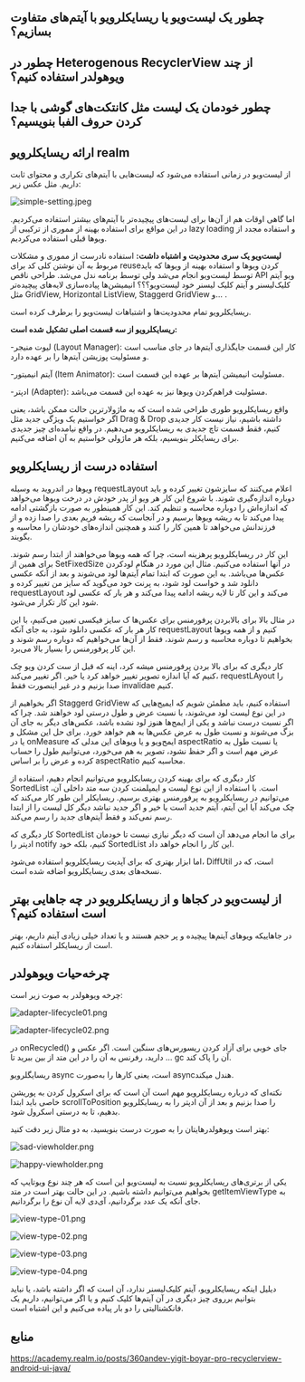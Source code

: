 

چطور یک لیست‌ویو یا ریسایکلر‌ویو با آیتم‌های متفاوت بسازیم؟
---

چطور در Heterogenous RecyclerView از چند ویوهولدر استفاده کنیم؟
---

چطور خودمان یک لیست‌ مثل کانتکت‌های گوشی با جدا کردن حروف الفبا بنویسیم؟
---




ارائه ریسایکلرویو realm
---
از لیست‌ویو در زمانی استفاده می‌شود که لیست‌هایی با آیتم‌های تکراری و محتوای ثابت داریم. مثل عکس زیر:

![simple-setting.jpeg](simple-setting.jpeg)

اما گاهی اوقات هم از آن‌ها برای لیست‌های پیچیده‌تر با آیتم‌های بیشتر استفاده می‌کردیم. در این مواقع برای استفاده بهینه از مموری از ترکیبی از lazy loading  و استفاده مجدد از ویو‌ها قبلی استفاده می‌کردیم.

**لیست‌ویو یک سری محدودیت و اشتباه داشت:** 
 استفاده نادرست از مموری و مشکلات مربوط به آن
نوشتن کلی کد برای reuseکردن ویو‌ها و استفاده بهینه از ویوها که باید توسط لیست‌ویو انجام می‌شد ولی توسط برنامه ندل می‌شد.
طراحی ناقص API
ویو آیتم کلیک‌لیسنر و آیتم کلیک لیسنر خود لیست‌ویو؟؟؟
انیمیشن‌ها
پیاده‌سازی لایه‌های پیچیده‌تر مثل GridView, Horizontal ListView, Staggerd GridView و... .



ریسایکلرویو تمام محدودیت‌ها و اشتباهات لیست‌ویو را برطرف کرده است.

**ریسایکلرویو از سه قسمت اصلی تشکیل شده است:**

-لیوت منیجر (Layout Manager): کار این قسمت جایگذاری آیتم‌ها در جای مناسب است و مسئولیت پوزیشن آیتم‌ها را بر عهده دارد.

-آیتم انیمیتور (Item Animator):  مسئولیت انیمیشن آیتم‌ها بر عهده این قسمت است.

-ادپتر (Adapter): مسئولیت فراهم‌کردن ویو‌ها نیز به عهده این قسمت می‌باشد.


 واقع ریسایکلرویو طوری طراحی شده است که به ماژولارترین حالت ممکن باشد، یعنی اگر خواستیم یک ویژگی جدید مثل Drag & Drop  داشته باشیم، نیاز نیست کار جدیدی کنیم، فقط قسمت تاچ جدیدی به ریسایکلر‌ویو می‌دهیم.
 در واقع نیامده‌ای چیز جدیدی برای ریسایکلر بنویسیم، بلکه هر ماژولی خواستیم به آن اضافه می‌کنیم.


استفاده درست از ریسایکلرویو
---
ویو‌ها در اندروید به وسیله requestLayout  اعلام می‌کنند که سایزشون تغییر کرده و باید دوباره اندازه‌گیری شوند. با شروع این کار هر ویو از پدر خودش  در درخت ویو‌ها می‌خواهد که اندازه‌اش را دوباره محاسبه و تنظیم کند. این کار همینطور به صورت بازگشتی ادامه پیدا می‌کند تا به ریشه ویو‌ها برسیم و در آنجاست که ریشه فریم بعدی را صدا زده و از فرزندانش می‌خواهد تا همین کار را کنند و همچنین اندازه‌های خودشان را محاسبه و بگویند.


این کار در ریسایکلرویو  پرهزینه است، چرا که همه ویو‌ها می‌خواهند از ابتدا رسم شوند. برای همین از SetFixedSize  در آنها استفاده می‌کنیم. مثال این مورد در هنگام لودکردن عکس‌ها می‌باشد. به این صورت که ابتدا تمام آیتم‌ها لود می‌شوند و بعد از آنکه عکسی دانلود شد و خواست لود شود، به پرنت خود می‌گوید که سایز من تغییر کرده و requestLayout می‌کند و این کار تا لایه ریشه ادامه پیدا می‌کند و هر بار که عکسی لود شود این کار تکرار می‌شود. 

در مثال بالا برای بالابردن پرفورمنس برای عکس‌ها ک سایز فیکسی تعیین می‌کنیم، با این کار هر بار که عکسی دانلود شود، به جای آنکه requestLayout کنیم و از همه ویو‌ها بخواهیم تا دوباره محاسبه و رسم شوند، فقط از آن‌ها می‌خواهیم که دوباره رسم شوند و این کار پرفورمنس را بسیار بالا می‌برد.


کار دیگری که برای بالا بردن پرفورمنس میشه کرد، اینه که قبل از ست کردن ویو چک کنیم که آیا اندازه تصویر تغییر خواهد کرد یا خیر. اگر تغییر می‌کند، requestLAyout را صدا بزنیم و در غیر اینصورت فقط invalidae کنیم.

اگر بخواهیم از Staggerd GridView  استفاده کنیم، باید مطمئن شویم که ایمیج‌هایی که در این نوع لیست لود می‌شوند، با نسبت عرض و طول درستی لود خواهند شد. چرا که اگر نسبت درست نباشد و یکی از ایمج‌ها هنوز لود نشده باشد، عکس‌های دیگر به جای آن بزگ می‌شوند و نسبت طول به عرض عکس‌ها به هم خواهد خورد. برای حل این مشکل و یا در onMeasure  ایمج‌ویو و یا ویو‌های این مدلی که aspectRatio یا نسبت طول به عرض مهم است و اگر حفظ نشود، تصویر به هم می‌خورد، می‌توانیم طول را حساب کرده و عرض را بر اساس aspectRatio   محاسبه کنیم.


کار دیگری که برای بهینه کردن ریسایکلرویو می‌توانیم انجام دهیم، استفاده از SortedList  است. با استفاده از این نوع لیست  و ایمپلمنت کردن سه متد داخلی آن، می‌توانیم در ریسایکلرویو به پرفورمنس بهتری برسیم. ریسایکلر این طور کار می‌کند که چک می‌کند آیا این آیتم، آیتم جدید است یا خیر و اگر جدید نباشد دیگر کل لیست را از ابتدا رسم نمی‌کند و فقط آیتم‌های جدید را رسم می‌کند.

کار دیگری که SortedList  برای ما انجام می‌دهد آن است که دیگر نیازی نیست تا خودمان ادپتر را notify کنیم، بلکه خود SortedList   این کار را انجام خواهد داد.

اما ابزار بهتری که برای آپدیت ریسایکلرویو استفاده می‌شود، DiffUtil  است، که در نسخه‌های بعدی ریسایکلرویو اضافه شده است.



از لیست‌ویو در کجا‌ها و از ریسایکلر‌ویو در چه جاهایی بهتر است استفاده کنیم؟
---
در جاهاییکه ویو‌های آیتم‌ها پیچیده و پر حجم هستند و یا تعداد خیلی زیادی آیتم داریم، بهتر است از ریسایکلر استفاده کنیم.


چرخه‌حیات ویو‌هولدر
---
چرخه ویو‌هولدر به صوت زیر است:


![adapter-lifecycle01.png](adapter-lifecycle01.png)

![adapter-lifecycle02.png](adapter-lifecycle02.png)

در onRecycled()  جای خوبی برای آزاد کردن ریسورس‌های سنگین است. اگر عکس و ... دارید، رفرنس به آن را در این متد از بین ببرید تا gc  آن را پاک کند.

  

ریسایگلرویو async  است، یعنی کارها را به‌صورت asyncهندل میکند.


نکته‌ای که درباره ریسایکلرویو مهم است آن است که برای  اسکرول کردن به پوریشن خاصی باید ابتدا scrollToPosition را صدا بزنیم و بعد از آن ادپتر را به ریسایکلرویو بدهیم، تا به درستی اسکرول شود. 



بهتر است ویو‌هولدر‌هایتان را به صورت درست بنویسید، به دو مثال زیر دقت کنید:


![sad-viewholder.png](sad-viewholder.png)

![happy-viewholder.png](happy-viewholder.png)



یکی از برتر‌ی‌های ریسایکلرویو نسبت به لیست‌ویو این است که هر چند نوع ویو‌تایپ که بخواهیم می‌توانیم داشته باشیم.
در این حالت بهتر است در متد getItemViewType  به جای آنکه یک عدد برگردانیم، آی‌دی لایه آن نوع را برگردانیم.


![view-type-01.png](view-type-01.png)


![view-type-02.png](view-type-02.png)


![view-type-03.png](view-type-03.png)


![view-type-04.png](view-type-04.png)


دیلیل اینکه ریسایکلرویو، آیتم کلیک‌لیسنر ندارد، آن است که اگر داشته باشد، یا نباید بتوانیم برروی چیز دیگری در آن آیتم‌ها کلیک کنیم و یا اگر می‌توانیم، داریم یک فانکشنالیتی را دو بار پیاده می‌کنیم و این اشتباه است.






 



منابع
---

https://academy.realm.io/posts/360andev-yigit-boyar-pro-recyclerview-android-ui-java/

